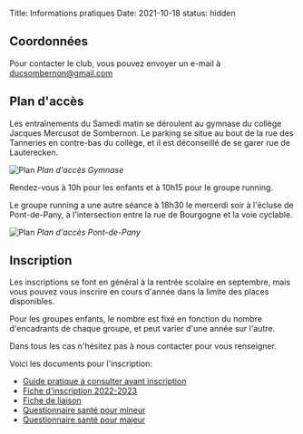 Title:  Informations pratiques
Date: 2021-10-18
status: hidden

## Coordonnées

Pour contacter le club, vous pouvez envoyer un e-mail à [ducsombernon@gmail.com](mailto:ducsombernon@gmail.com)

## Plan d'accès

Les entraînements du Samedi matin se déroulent au gymnase du collège Jacques
Mercusot de Sombernon. Le parking se situe au bout de la rue des Tanneries en
contre-bas du collège, et il est déconseillé de se garer rue de Lauterecken.

![Plan](/images/plan-gymnase.jpg)
*Plan d'accès Gymnase*

Rendez-vous à 10h pour les enfants et à 10h15 pour le groupe running.

Le groupe running a une autre séance à 18h30 le mercerdi soir
à l'écluse de Pont-de-Pany, à l'intersection entre la rue de Bourgogne et la
voie cyclable.

![Plan](/images/plan-pany.jpg)
*Plan d'accès Pont-de-Pany*


## Inscription

Les inscriptions se font en général à la rentrée scolaire en septembre, mais
vous pouvez vous inscrire en cours d'année dans la limite des places disponibles.

Pour les groupes enfants, le nombre est fixé en fonction du nombre d'encadrants
de chaque groupe, et peut varier d'une année sur l'autre.

Dans tous les cas n'hésitez pas à nous contacter pour vous renseigner.

Voici les documents pour l'inscription:

- [Guide pratique à consulter avant inscription](documents/Info-pratiques.pdf)
- [Fiche d'inscription 2022-2023](/documents/Fiche-inscription-2022-2023.pdf)
- [Fiche de liaison](/documents/fichedeliaison.pdf)
- [Questionnaire santé pour mineur](/documents/QSmineur.pdf)
- [Questionnaire santé pour majeur](/documents/QSmajeur.pdf)

